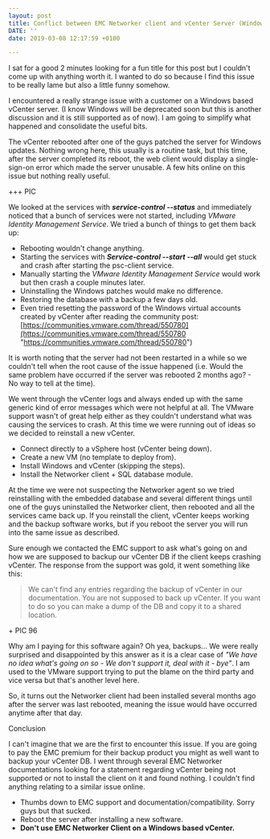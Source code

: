 ```yaml
---
layout: post
title: Conflict between EMC Networker client and vCenter Server (Windows)
DATE: ''
date: 2019-03-08 12:17:59 +0100

---
```

I sat for a good 2 minutes looking for a fun title for this post but I couldn't come up with anything worth it. I wanted to do so because I find this issue to be really lame but also a little funny somehow. 

I encountered a really strange issue with a customer on a Windows based vCenter server. (I know Windows will be deprecated soon but this is another discussion and it is still supported as of now). I am going to simplify what happened and consolidate the useful bits.

The vCenter rebooted after one of the guys patched the server for Windows updates. Nothing wrong here, this usually is a routine task, but this time, after the server completed its reboot, the web client would display a single-sign-on error which made the server unusable. A few hits online on this issue but nothing really useful.

\+++ PIC

We looked at the services with **_service-control --status_** and immediately noticed that a bunch of services were not started, including _VMware Identity Management Service_. We tried a bunch of things to get them back up:

* Rebooting wouldn't change anything.
* Starting the services with **_Service-control --start --all_** would get stuck and crash after starting the psc-client service.
* Manually starting the _VMware Identity Management Service_ would work but then crash a couple minutes later.
* Uninstalling the Windows patches would make no difference.
* Restoring the database with a backup a few days old.
* Even tried resetting the password of the Windows virtual accounts created by vCenter after reading the community post: [https://communities.vmware.com/thread/550780](https://communities.vmware.com/thread/550780 "https://communities.vmware.com/thread/550780")

It is worth noting that the server had not been restarted in a while so we couldn't tell when the root cause of the issue happened (i.e. Would the same problem have occurred if the server was rebooted 2 months ago? - No way to tell at the time).

We went through the vCenter logs and always ended up with the same generic kind of error messages which were not helpful at all. The VMware support wasn't of great help either as they couldn't understand what was causing the services to crash. At this time we were running out of ideas so we decided to reinstall a new vCenter.

* Connect directly to a vSphere host (vCenter being down).
* Create a new VM (no template to deploy from).
* Install Windows and vCenter (skipping the steps).
* Install the Networker client + SQL database module.

At the time we were not suspecting the Networker agent so we tried reinstalling with the embedded database and several different things until one of the guys uninstalled the Networker client, then rebooted and all the services came back up. If you reinstall the client, vCenter keeps working and the backup software works, but if you reboot the server you will run into the same issue as described.

Sure enough we contacted the EMC support to ask what's going on and how we are supposed to backup our vCenter DB if the client keeps crashing vCenter. The response from the support was gold, it went something like this:

> We can't find any entries regarding the backup of vCenter in our documentation. You are not supposed to back up vCenter. If you want to do so you can make a dump of the DB and copy it to a shared location.

\+ PIC 96

Why am I paying for this software again? Oh yea, backups... We were really surprised and disappointed by this answer as it is a clear case of _"We have no idea what's going on so - We don't support it, deal with it - bye"_. I am used to the VMware support trying to put the blame on the third party and vice versa but that's another level here. 

So, it turns out the Networker client had been installed several months ago after the server was last rebooted, meaning the issue would have occurred anytime after that day.

Conclusion

I can't imagine that we are the first to encounter this issue. If you are going to pay the EMC premium for their backup product you might as well want to backup your vCenter DB. I went through several EMC Networker documentations looking for a statement regarding vCenter being not supported or not to install the client on it and found nothing. I couldn't find anything relating to a similar issue online.

* Thumbs down to EMC support and documentation/compatibility. Sorry guys but that sucked.
* Reboot the server after installing a new software.
* **Don't use EMC Networker Client on a Windows based vCenter.**